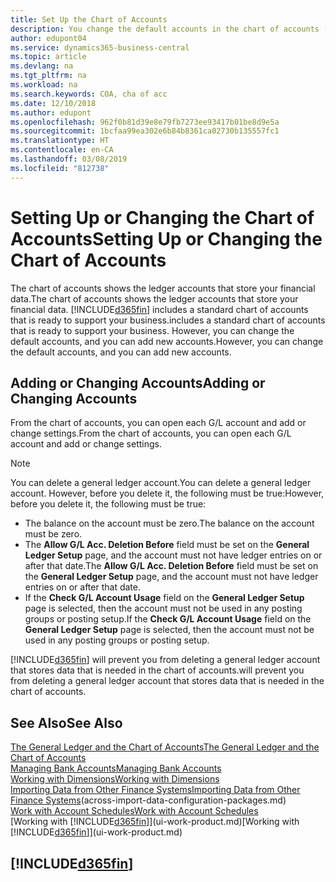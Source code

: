 ```yaml
---
title: Set Up the Chart of Accounts
description: You change the default accounts in the chart of accounts (COA), and you can add new accounts.
author: edupont04
ms.service: dynamics365-business-central
ms.topic: article
ms.devlang: na
ms.tgt_pltfrm: na
ms.workload: na
ms.search.keywords: COA, cha of acc
ms.date: 12/10/2018
ms.author: edupont
ms.openlocfilehash: 962f0b81d39e8e79fb7273ee93417b01be8d9e5a
ms.sourcegitcommit: 1bcfaa99ea302e6b84b8361ca02730b135557fc1
ms.translationtype: HT
ms.contentlocale: en-CA
ms.lasthandoff: 03/08/2019
ms.locfileid: "812738"
---
```

# <a name="setting-up-or-changing-the-chart-of-accounts"></a><span data-ttu-id="951d4-103">Setting Up or Changing the Chart of Accounts</span><span class="sxs-lookup"><span data-stu-id="951d4-103">Setting Up or Changing the Chart of Accounts</span></span>
<span data-ttu-id="951d4-104">The chart of accounts shows the ledger accounts that store your financial data.</span><span class="sxs-lookup"><span data-stu-id="951d4-104">The chart of accounts shows the ledger accounts that store your financial data.</span></span> [!INCLUDE[d365fin](includes/d365fin_md.md)] <span data-ttu-id="951d4-105">includes a standard chart of accounts that is ready to support your business.</span><span class="sxs-lookup"><span data-stu-id="951d4-105">includes a standard chart of accounts that is ready to support your business.</span></span>
<span data-ttu-id="951d4-106">However, you can change the default accounts, and you can add new accounts.</span><span class="sxs-lookup"><span data-stu-id="951d4-106">However, you can change the default accounts, and you can add new accounts.</span></span>  

## <a name="adding-or-changing-accounts"></a><span data-ttu-id="951d4-107">Adding or Changing Accounts</span><span class="sxs-lookup"><span data-stu-id="951d4-107">Adding or Changing Accounts</span></span>
<span data-ttu-id="951d4-108">From the chart of accounts, you can open each G/L account and add or change settings.</span><span class="sxs-lookup"><span data-stu-id="951d4-108">From the chart of accounts, you can open each G/L account and add or change settings.</span></span>

> [!NOTE]  
>   <span data-ttu-id="951d4-109">You can delete a general ledger account.</span><span class="sxs-lookup"><span data-stu-id="951d4-109">You can delete a general ledger account.</span></span> <span data-ttu-id="951d4-110">However, before you delete it, the following must be true:</span><span class="sxs-lookup"><span data-stu-id="951d4-110">However, before you delete it, the following must be true:</span></span>  
>  
>   * <span data-ttu-id="951d4-111">The balance on the account must be zero.</span><span class="sxs-lookup"><span data-stu-id="951d4-111">The balance on the account must be zero.</span></span>  
>   * <span data-ttu-id="951d4-112">The **Allow G/L Acc. Deletion Before** field must be set on the **General Ledger Setup** page, and the account must not have ledger entries on or after that date.</span><span class="sxs-lookup"><span data-stu-id="951d4-112">The **Allow G/L Acc. Deletion Before** field must be set on the **General Ledger Setup** page, and the account must not have ledger entries on or after that date.</span></span>  
>   * <span data-ttu-id="951d4-113">If the **Check G/L Account Usage** field on the **General Ledger Setup** page is selected, then the account must not be used in any posting groups or posting setup.</span><span class="sxs-lookup"><span data-stu-id="951d4-113">If the **Check G/L Account Usage** field on the **General Ledger Setup** page is selected, then the account must not be used in any posting groups or posting setup.</span></span>  

[!INCLUDE[d365fin](includes/d365fin_md.md)] <span data-ttu-id="951d4-114">will prevent you from deleting a general ledger account that stores data that is needed in the chart of accounts.</span><span class="sxs-lookup"><span data-stu-id="951d4-114">will prevent you from deleting a general ledger account that stores data that is needed in the chart of accounts.</span></span>  

## <a name="see-also"></a><span data-ttu-id="951d4-115">See Also</span><span class="sxs-lookup"><span data-stu-id="951d4-115">See Also</span></span>
[<span data-ttu-id="951d4-116">The General Ledger and the Chart of Accounts</span><span class="sxs-lookup"><span data-stu-id="951d4-116">The General Ledger and the Chart of Accounts</span></span>](finance-general-ledger.md)  
[<span data-ttu-id="951d4-117">Managing Bank Accounts</span><span class="sxs-lookup"><span data-stu-id="951d4-117">Managing Bank Accounts</span></span>](bank-manage-bank-accounts.md)  
[<span data-ttu-id="951d4-118">Working with Dimensions</span><span class="sxs-lookup"><span data-stu-id="951d4-118">Working with Dimensions</span></span>](finance-dimensions.md)  
<span data-ttu-id="951d4-119">[Importing Data from Other Finance Systems](across-import-data-configuration-packages.md)</span><span class="sxs-lookup"><span data-stu-id="951d4-119">[Importing Data from Other Finance Systems](across-import-data-configuration-packages.md)(across-import-data-configuration-packages.md)</span></span>  
[<span data-ttu-id="951d4-120">Work with Account Schedules</span><span class="sxs-lookup"><span data-stu-id="951d4-120">Work with Account Schedules</span></span>](bi-how-work-account-schedule.md)  
<span data-ttu-id="951d4-121">[Working with [!INCLUDE[d365fin](includes/d365fin_md.md)]](ui-work-product.md)</span><span class="sxs-lookup"><span data-stu-id="951d4-121">[Working with [!INCLUDE[d365fin](includes/d365fin_md.md)]](ui-work-product.md)</span></span>  

## [!INCLUDE[d365fin](includes/free_trial_md.md)]
